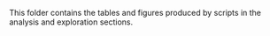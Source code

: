 This folder contains the tables and figures produced by scripts in the analysis and exploration sections. 